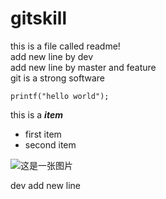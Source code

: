 # gitskill
this is a file called readme!  
add new line by dev  
add new line by master and feature  
git is a strong software  

    printf("hello world");  

this is a ***item***  
* first item  
* second item  

![这是一张图片](E:\aaa\pic.jpg "背景图")

dev add new line  
